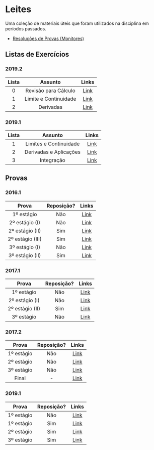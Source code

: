 # Leites

Uma coleção de materiais úteis que foram utilizados na disciplina em períodos passados.

- [Resoluções de Provas (Monitores)](https://drive.google.com/drive/folders/1lVZSXtxi0V3bX_ocKgseFmdgWVgwPP29?usp=sharing)

## Listas de Exercícios

### 2019.2
**Lista** | **Assunto** | **Links**  |
:---: | :---: | :---: |
0 | Revisão para Cálculo | [Link](https://drive.google.com/file/d/1hROwpmnyT1u6iS6ddVF66aOHoFeFCktj/view) |
1 | Limite e Continuidade | [Link](https://drive.google.com/file/d/1ZRzB03te1BSmZvEtSl8D9I3Ub80TDN-R/view) |
2 | Derivadas | [Link](https://drive.google.com/file/d/1bXbXw-u-T0wZpIxhXViuEHQWWqFNHz6k/view) |

### 2019.1
**Lista** | **Assunto** | **Links**  |
:---: | :---:| :---: |
1 | Limites e Continuidade | [Link](https://drive.google.com/file/d/1WyAWoOdSHYRCMPl6V7TgUX8-KncM05ax/view?usp=sharing) |
2 | Derivadas e Aplicações | [Link](https://drive.google.com/file/d/1QWy9owE9676K64B0fOkHUzFVrCaT1RN5/view?usp=sharing) |
3 | Integração | [Link](https://drive.google.com/file/d/12Zg1vUKkeNfvmR2pmHdCbHt79Ird3p47/view?usp=sharing) |

## Provas

### 2016.1
**Prova** | **Reposição?** | **Links**  |
:---: | :---:| :---: |
1º estágio | Não | [Link](https://drive.google.com/open?id=1eCJ2IlLeXwOB0-WMKQByMi3dSiTh-cWD) |
2º estágio (I) | Não | [Link](https://drive.google.com/open?id=1ZvGaUmQd-oBEE0sRfvdDDlM7FinOgqC1) |
2º estágio (II) | Sim | [Link](https://drive.google.com/open?id=1byKoVPCJSrxZUQpuDrBo-v2GvuEVpk12) |
2º estágio (III) | Sim | [Link](https://drive.google.com/open?id=16WL_tqtsbPWoB-uurjDkkattIrHMhVcI) |
3º estágio (I) | Não | [Link](https://drive.google.com/open?id=1zYDDpOwwf3F5e2SI_-hBo3oTwjZbTAu-) |
3º estágio (II) | Sim | [Link](https://drive.google.com/open?id=1MZflGfeQ7A9CRayGE9vy-okMxXLln5le) |

### 2017.1
**Prova** | **Reposição?** | **Links**  |
:---: | :---:| :---: |
1º estágio | Não | [Link](https://drive.google.com/file/d/1LfgLGufra_fFUKF7myvYlyhVyWrxZNGB/view?usp=sharing) |
2º estágio (I) | Não | [Link](https://drive.google.com/file/d/1xM7EV9tBWrHsdot3LU9Ibxge7Ut5G0TM/view?usp=sharing) |
2º estágio (II) | Sim | [Link](https://drive.google.com/file/d/1pPedI7LbmqU9gdPfei6FHuCAYF11w535/view?usp=sharing) |
3º estágio | Não | [Link](https://drive.google.com/file/d/1PCgeFN56-oDZGGjSFtOblh71u5Y3A4FO/view?usp=sharing) |

### 2017.2
**Prova** | **Reposição?** | **Links**  |
:---: | :---:| :---: |
1º estágio | Não | [Link](https://drive.google.com/file/d/1rsE4rHNjpXT7n8x-d28LbtSCmdjnPBrf/view?usp=sharing) |
2º estágio | Não | [Link](https://drive.google.com/file/d/1qBVqH9DCd9CRmncIxahOMor2tYqWOHH0/view?usp=sharing) |
3º estágio | Não | [Link](https://drive.google.com/file/d/1ukSzvCxP00MX4MYCtHKOYZ5xRWcz2Q5H/view?usp=sharing) |
Final | - | [Link](https://drive.google.com/file/d/14jwZPNXwNgNyh0rtMxNNBq7YRYel4bAC/view?usp=sharing) |

### 2019.1
**Prova** | **Reposição?** | **Links**  |
:---: | :---:| :---: |
1º estágio | Não | [Link](https://drive.google.com/file/d/1UGG00lPsiogVMIuoW1derDZfAv4by9hh/view?usp=sharing) |
1º estágio | Sim | [Link](https://drive.google.com/file/d/1m9z-ekXcGFotf2duf2oDEahPJ018dxNY/view?usp=sharing) |
2º estágio | Sim | [Link](https://drive.google.com/file/d/16DXx5FyfJxIZwWM_uwr-vJXMFkRANEiP/view?usp=sharing) |
3º estágio | Sim | [Link](https://drive.google.com/file/d/17mbBNEXRA78S0eNFes7aHFGlryWgaquD/view?usp=sharing) |